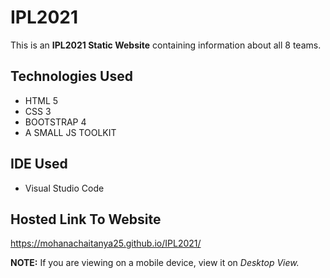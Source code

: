 # IPL2021
This is an **IPL2021 Static Website** containing information about all 8 teams.

## Technologies Used
- HTML 5
- CSS 3
- BOOTSTRAP 4
- A SMALL JS TOOLKIT

## IDE Used
- Visual Studio Code

## Hosted Link To Website
https://mohanachaitanya25.github.io/IPL2021/

**NOTE:** If you are viewing on a mobile device, view it on *Desktop View.*
